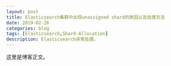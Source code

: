 ```yaml
---
layout: post
title: Elasticsearch集群中出现unassigned shard的原因以及处理方法
date: 2019-02-26
categories: blog
tags: [Elasticsearch,Shard-Allocation]
description: Elasticsearch异常处理。
---
```


这里是博客正文。